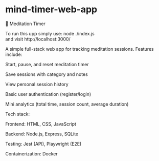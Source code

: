 # mind-timer-web-app
🧘 Meditation Timer

To run this upp simply use:
 node ./index.js   
 and visit http://localhost:3000/

A simple full-stack web app for tracking meditation sessions.
Features include:

Start, pause, and reset meditation timer

Save sessions with category and notes

View personal session history

Basic user authentication (register/login)

Mini analytics (total time, session count, average duration)

Tech stack:

Frontend: HTML, CSS, JavaScript

Backend: Node.js, Express, SQLite

Testing: Jest (API), Playwright (E2E)

Containerization: Docker
